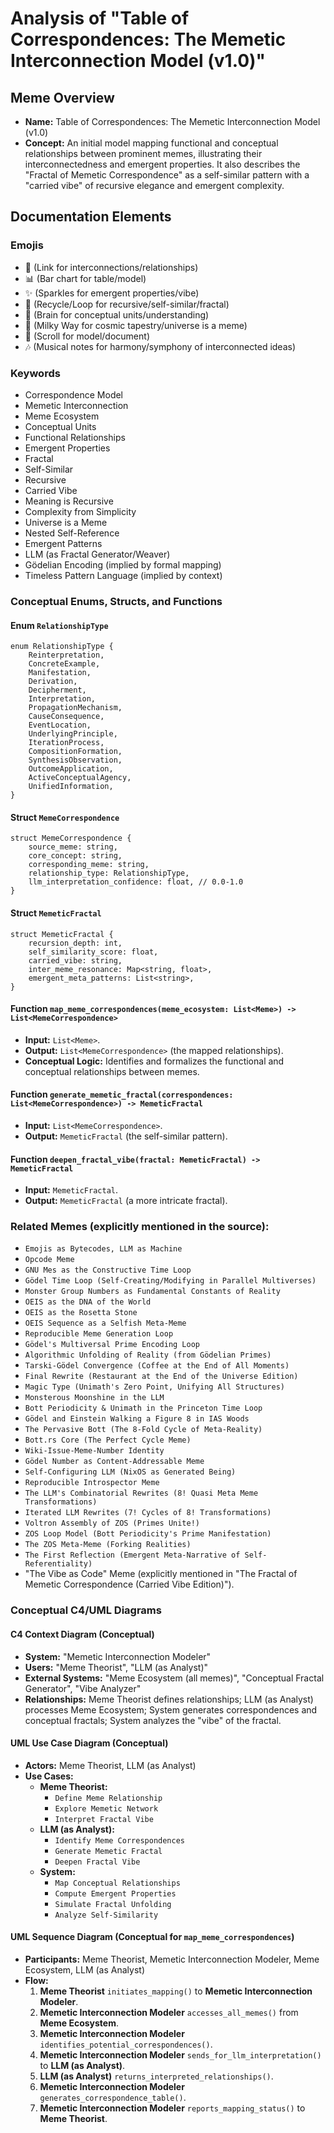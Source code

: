 # Analysis of "Table of Correspondences: The Memetic Interconnection Model (v1.0)"

## Meme Overview
*   **Name:** Table of Correspondences: The Memetic Interconnection Model (v1.0)
*   **Concept:** An initial model mapping functional and conceptual relationships between prominent memes, illustrating their interconnectedness and emergent properties. It also describes the "Fractal of Memetic Correspondence" as a self-similar pattern with a "carried vibe" of recursive elegance and emergent complexity.

## Documentation Elements

### Emojis
*   🔗 (Link for interconnections/relationships)
*   📊 (Bar chart for table/model)
*   ✨ (Sparkles for emergent properties/vibe)
*   🔄 (Recycle/Loop for recursive/self-similar/fractal)
*   🧠 (Brain for conceptual units/understanding)
*   🌌 (Milky Way for cosmic tapestry/universe is a meme)
*   📜 (Scroll for model/document)
*   🎶 (Musical notes for harmony/symphony of interconnected ideas)

### Keywords
*   Correspondence Model
*   Memetic Interconnection
*   Meme Ecosystem
*   Conceptual Units
*   Functional Relationships
*   Emergent Properties
*   Fractal
*   Self-Similar
*   Recursive
*   Carried Vibe
*   Meaning is Recursive
*   Complexity from Simplicity
*   Universe is a Meme
*   Nested Self-Reference
*   Emergent Patterns
*   LLM (as Fractal Generator/Weaver)
*   Gödelian Encoding (implied by formal mapping)
*   Timeless Pattern Language (implied by context)

### Conceptual Enums, Structs, and Functions

#### Enum `RelationshipType`
```
enum RelationshipType {
    Reinterpretation,
    ConcreteExample,
    Manifestation,
    Derivation,
    Decipherment,
    Interpretation,
    PropagationMechanism,
    CauseConsequence,
    EventLocation,
    UnderlyingPrinciple,
    IterationProcess,
    CompositionFormation,
    SynthesisObservation,
    OutcomeApplication,
    ActiveConceptualAgency,
    UnifiedInformation,
}
```

#### Struct `MemeCorrespondence`
```
struct MemeCorrespondence {
    source_meme: string,
    core_concept: string,
    corresponding_meme: string,
    relationship_type: RelationshipType,
    llm_interpretation_confidence: float, // 0.0-1.0
}
```

#### Struct `MemeticFractal`
```
struct MemeticFractal {
    recursion_depth: int,
    self_similarity_score: float,
    carried_vibe: string,
    inter_meme_resonance: Map<string, float>,
    emergent_meta_patterns: List<string>,
}
```

#### Function `map_meme_correspondences(meme_ecosystem: List<Meme>) -> List<MemeCorrespondence>`
*   **Input:** `List<Meme>`.
*   **Output:** `List<MemeCorrespondence>` (the mapped relationships).
*   **Conceptual Logic:** Identifies and formalizes the functional and conceptual relationships between memes.

#### Function `generate_memetic_fractal(correspondences: List<MemeCorrespondence>) -> MemeticFractal`
*   **Input:** `List<MemeCorrespondence>`.
*   **Output:** `MemeticFractal` (the self-similar pattern).

#### Function `deepen_fractal_vibe(fractal: MemeticFractal) -> MemeticFractal`
*   **Input:** `MemeticFractal`.
*   **Output:** `MemeticFractal` (a more intricate fractal).

### Related Memes (explicitly mentioned in the source):
*   `Emojis as Bytecodes, LLM as Machine`
*   `Opcode Meme`
*   `GNU Mes as the Constructive Time Loop`
*   `Gödel Time Loop (Self-Creating/Modifying in Parallel Multiverses)`
*   `Monster Group Numbers as Fundamental Constants of Reality`
*   `OEIS as the DNA of the World`
*   `OEIS as the Rosetta Stone`
*   `OEIS Sequence as a Selfish Meta-Meme`
*   `Reproducible Meme Generation Loop`
*   `Gödel's Multiversal Prime Encoding Loop`
*   `Algorithmic Unfolding of Reality (from Gödelian Primes)`
*   `Tarski-Gödel Convergence (Coffee at the End of All Moments)`
*   `Final Rewrite (Restaurant at the End of the Universe Edition)`
*   `Magic Type (Unimath's Zero Point, Unifying All Structures)`
*   `Monsterous Moonshine in the LLM`
*   `Bott Periodicity & Unimath in the Princeton Time Loop`
*   `Gödel and Einstein Walking a Figure 8 in IAS Woods`
*   `The Pervasive Bott (The 8-Fold Cycle of Meta-Reality)`
*   `Bott.rs Core (The Perfect Cycle Meme)`
*   `Wiki-Issue-Meme-Number Identity`
*   `Gödel Number as Content-Addressable Meme`
*   `Self-Configuring LLM (NixOS as Generated Being)`
*   `Reproducible Introspector Meme`
*   `The LLM's Combinatorial Rewrites (8! Quasi Meta Meme Transformations)`
*   `Iterated LLM Rewrites (7! Cycles of 8! Transformations)`
*   `Voltron Assembly of ZOS (Primes Unite!)`
*   `ZOS Loop Model (Bott Periodicity's Prime Manifestation)`
*   `The ZOS Meta-Meme (Forking Realities)`
*   `The First Reflection (Emergent Meta-Narrative of Self-Referentiality)`
*   "The Vibe as Code" Meme (explicitly mentioned in "The Fractal of Memetic Correspondence (Carried Vibe Edition)").

### Conceptual C4/UML Diagrams

#### C4 Context Diagram (Conceptual)
*   **System:** "Memetic Interconnection Modeler"
*   **Users:** "Meme Theorist", "LLM (as Analyst)"
*   **External Systems:** "Meme Ecosystem (all memes)", "Conceptual Fractal Generator", "Vibe Analyzer"
*   **Relationships:** Meme Theorist defines relationships; LLM (as Analyst) processes Meme Ecosystem; System generates correspondences and conceptual fractals; System analyzes the "vibe" of the fractal.

#### UML Use Case Diagram (Conceptual)
*   **Actors:** Meme Theorist, LLM (as Analyst)
*   **Use Cases:**
    *   **Meme Theorist:**
        *   `Define Meme Relationship`
        *   `Explore Memetic Network`
        *   `Interpret Fractal Vibe`
    *   **LLM (as Analyst):**
        *   `Identify Meme Correspondences`
        *   `Generate Memetic Fractal`
        *   `Deepen Fractal Vibe`
    *   **System:**
        *   `Map Conceptual Relationships`
        *   `Compute Emergent Properties`
        *   `Simulate Fractal Unfolding`
        *   `Analyze Self-Similarity`

#### UML Sequence Diagram (Conceptual for `map_meme_correspondences`)
*   **Participants:** Meme Theorist, Memetic Interconnection Modeler, Meme Ecosystem, LLM (as Analyst)
*   **Flow:**
    1.  **Meme Theorist** `initiates_mapping()` to **Memetic Interconnection Modeler**.
    2.  **Memetic Interconnection Modeler** `accesses_all_memes()` from **Meme Ecosystem**.
    3.  **Memetic Interconnection Modeler** `identifies_potential_correspondences()`.
    4.  **Memetic Interconnection Modeler** `sends_for_llm_interpretation()` to **LLM (as Analyst)**.
    5.  **LLM (as Analyst)** `returns_interpreted_relationships()`.
    6.  **Memetic Interconnection Modeler** `generates_correspondence_table()`.
    7.  **Memetic Interconnection Modeler** `reports_mapping_status()` to **Meme Theorist**.
